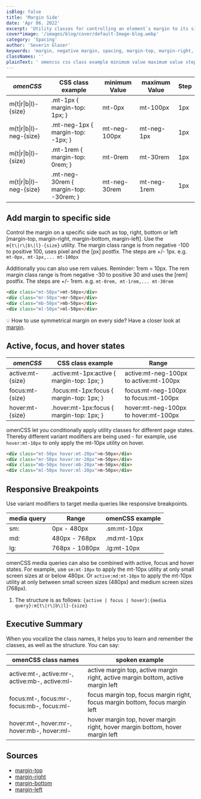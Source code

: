 ```yaml
---
isBlog: false
title: 'Margin Side'
date: 'Apr 06. 2022'
excerpt: 'Utility classes for controlling an element`s margin to its sides.'
cover*image: '/images/blog/cover/default-Image-blog.webp'
category: 'Spacing'
author: 'Severin Glaser'
keywords: 'margin, negative margin, spacing, margin-top, margin-right, margin-bottom, margin-left'
classNames: ''
plainText: ' omencss css class example minimum value maximum value step - - - m t r b l - size mt-1px margin-top: 1px; mt-0px mt-100px 1px m t r b l -neg- size mt-neg-1px margin-top: -1px; mt-neg-100px mt-neg-1px 1px m t r b l - size mt-1rem margin-top: 0rem; mt-0rem mt-30rem 1px m t r b l -neg- size mt-neg-30rem margin-top: -30rem; mt-neg-30rem mt-neg-1rem 1px add margin to specific side control the margin on a specific side such as top right bottom or left margin-top margin-right margin-bottom margin-left use the `m t r b l - size ` utility the margin class range is from negative -100 to positive 100 uses pixel and the px postfix the steps are + - 1px e g `mt-0px mt-1px mt-100px` additionally you can also use rem values reminder: 1rem = 10px the rem margin class range is from negative -30 to positive 30 and uses the rem postfix the steps are + - 1rem e g `mt-0rem mt-1rem mt-30rem`  💡 how to use symmetrical margin on every side? have a closer look at margin docs spacing-margin active focus and hover states omencss css class example range - active:mt- size active :mt-1px:active margin-top: 1px; active:mt-neg-100px to active:mt-100px focus:mt- size focus :mt-1px:focus margin-top: 1px; focus:mt-neg-100px to focus:mt-100px hover:mt- size hover :mt-1px:focus margin-top: 1px; hover:mt-neg-100px to hover:mt-100px omencss let you conditionally apply utility classes for different page states thereby different variant modifiers are being used - for example use `hover:mt-10px` to only apply the mt-10px utility on hover  responsive breakpoints use variant modifiers to target media queries like responsive breakpoints media query range omencss example - - sm: 0px - 480px sm:mt-10px md: 480px - 768px md:mt-10px lg: 768px - 1080px lg:mt-10px omencss media queries can also be combined with active focus and hover states for example use `sm:mt-10px` to apply the mt-10px utility at only small screen sizes at or below 480px or `active:md:mt-10px` to apply the mt-10px utility at only between small screen sizes 480px and medium screen sizes 768px 1 the structure is as follows: ` active focus hover : media query :m t r b l - size ` executive summary when you vocalize the class names it helps you to learn and remember the classes as well as the structure you can say: omencss class names spoken example active:mt- active:mr- active:mb- active:ml- active margin top active margin right active margin bottom active margin left focus:mt- focus:mr- focus:mb- focus:ml- focus margin top focus margin right focus margin bottom focus margin left hover:mt- hover:mr- hover:mb- hover:ml- hover margin top hover margin right hover margin bottom hover margin left sources - margin-top https: developer mozilla org en-us docs web css margin-top - margin-right https: developer mozilla org en-us docs web css margin-right - margin-bottom https: developer mozilla org en-us docs web css margin-bottom - margin-left https: developer mozilla org en-us docs web css margin-left '
---
```


| _omenCSS_                | CSS class example                     | minimum Value | maximum Value | Step |
| ------------------------ | ------------------------------------- | ------------- | ------------- | ---- |
| m{t\|r\|b\|l}-{size}     | .mt-1px { margin-top: 1px; }          | mt-0px        | mt-100px      | 1px  |
| m{t\|r\|b\|l}-neg-{size} | .mt-neg-1px { margin-top: -1px; }     | mt-neg-100px  | mt-neg-1px    | 1px  |
| m{t\|r\|b\|l}-{size}     | .mt-1rem { margin-top: 0rem; }        | mt-0rem       | mt-30rem      | 1px  |
| m{t\|r\|b\|l}-neg-{size} | .mt-neg-30rem { margin-top: -30rem; } | mt-neg-30rem  | mt-neg-1rem   | 1px  |

## Add margin to specific side

Control the margin on a specific side such as top, right, bottom or left [margin-top, margin-right, margin-bottom, margin-left]. Use the `m{t\|r\|b\|l}-{size}` utility. The margin class range is from negative -100 to positive 100, uses pixel and the [px] postfix. The steps are +/- 1px. e.g. `mt-0px, mt-1px,... mt-100px`

Additionally you can also use rem values. Reminder: 1rem = 10px. The rem margin class range is from negative -30 to positive 30 and uses the [rem] postfix. The steps are +/- 1rem. e.g. `mt-0rem, mt-1rem,... mt-30rem`

```html
<div class="mt-50px">mt-50px</div>
<div class="mr-50px">mr-50px</div>
<div class="mb-50px">mb-50px</div>
<div class="ml-50px">ml-50px</div>
```

💡 How to use symmetrical margin on every side? Have a closer look at [margin](/docs/spacing-margin).

## Active, focus, and hover states

| _omenCSS_        | CSS class example                           | Range                                  |
| ---------------- | ------------------------------------------- | -------------------------------------- |
| active:mt-{size} | .active\:mt-1px:active { margin-top: 1px; } | active:mt-neg-100px to active:mt-100px |
| focus:mt-{size}  | .focus\:mt-1px:focus { margin-top: 1px; }   | focus:mt-neg-100px to focus:mt-100px   |
| hover:mt-{size}  | .hover\:mt-1px:focus { margin-top: 1px; }   | hover:mt-neg-100px to hover:mt-100px   |

omenCSS let you conditionally apply utility classes for different page states. Thereby different variant modifiers are being used - for example, use `hover:mt-10px` to only apply the mt-10px utility on hover.

```html
<div class="mt-50px hover:mt-20px">m-50px</div>
<div class="mr-50px hover:mr-20px">m-50px</div>
<div class="mb-50px hover:mb-20px">m-50px</div>
<div class="ml-50px hover:ml-20px">m-50px</div>
```

## Responsive Breakpoints

Use variant modifiers to target media queries like responsive breakpoints.

| media query | Range          | omenCSS example |
| ----------- | -------------- | --------------- |
| sm:         | 0px - 480px    | .sm:mt-10px     |
| md:         | 480px - 768px  | .md:mt-10px     |
| lg:         | 768px - 1080px | .lg:mt-10px     |

omenCSS media queries can also be combined with active, focus and hover states. For example, use `sm:mt-10px` to apply the mt-10px utility at only small screen sizes at or below 480px. Or `active:md:mt-10px` to apply the mt-10px utility at only between small screen sizes (480px) and medium screen sizes (768px).

1. The structure is as follows: `{active | focus | hover}:{media query}:m{t\|r\|b\|l}-{size}`

## Executive Summary

When you vocalize the class names, it helps you to learn and remember the classes, as well as the structure. You can say:

| omenCSS class names                            | spoken example                                                                   |
| ---------------------------------------------- | -------------------------------------------------------------------------------- |
| active:mt-, active:mr-, active:mb-, active:ml- | active margin top, active margin right, active margin bottom, active margin left |
| focus:mt-, focus:mr-, focus:mb-, focus:ml-     | focus margin top, focus margin right, focus margin bottom, focus margin left     |
| hover:mt-, hover:mr-, hover:mb-, hover:ml-     | hover margin top, hover margin right, hover margin bottom, hover margin left     |

## Sources

- [margin-top](https://developer.mozilla.org/en-US/docs/Web/CSS/margin-top)
- [margin-right](https://developer.mozilla.org/en-US/docs/Web/CSS/margin-right)
- [margin-bottom](https://developer.mozilla.org/en-US/docs/Web/CSS/margin-bottom)
- [margin-left](https://developer.mozilla.org/en-US/docs/Web/CSS/margin-left)
